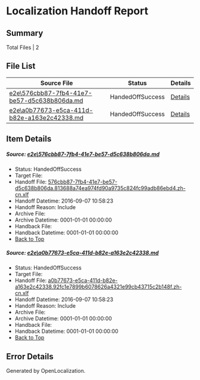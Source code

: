 # <a name='report-top'></a> Localization Handoff Report

## Summary
 Total Files | 2

## File List
 Source File | Status | Details 
 ----------- | ------ | ------- 
 [e2e\576cbb87-7fb4-41e7-be57-d5c638b806da.md](https://github.com/OpenLocalizationTestOrg/ol-test0/blob/9327bc0dd0dbc55944c4d7d4c1839dcb1725d601/e2e/576cbb87-7fb4-41e7-be57-d5c638b806da.md) | HandedOffSuccess | [Details](#007028e88414309439e77a4b1494be90ab8259ed2)
 [e2e\a0b77673-e5ca-411d-b82e-a163e2c42338.md](https://github.com/OpenLocalizationTestOrg/ol-test0/blob/9327bc0dd0dbc55944c4d7d4c1839dcb1725d601/e2e/a0b77673-e5ca-411d-b82e-a163e2c42338.md) | HandedOffSuccess | [Details](#cbe22063047d7b2c3064cc6e1ac62ca934355aa34)

## Item Details
##### <a name='007028e88414309439e77a4b1494be90ab8259ed2'></a> Source: [e2e\576cbb87-7fb4-41e7-be57-d5c638b806da.md](https://github.com/OpenLocalizationTestOrg/ol-test0/blob/9327bc0dd0dbc55944c4d7d4c1839dcb1725d601/e2e/576cbb87-7fb4-41e7-be57-d5c638b806da.md)
* Status: HandedOffSuccess
* Target File: 
* Handoff File: [576cbb87-7fb4-41e7-be57-d5c638b806da.813688a74ea974fd90a9735c824fc99adb86ebd4.zh-cn.xlf](https://github.com/OpenLocalizationTestOrg/ol-test0-handoff/blob/54c08bb4caa8f6aa63100e971ff1a8bc81395db6/ol-handoff/OpenLocalizationTestOrg/ol-test0-zhcn/ci/ht/576cbb87-7fb4-41e7-be57-d5c638b806da.813688a74ea974fd90a9735c824fc99adb86ebd4.zh-cn.xlf)
* Handoff Datetime: 2016-09-07 10:58:23
* Handoff Reason: Include
* Archive File: 
* Archive Datetime: 0001-01-01 00:00:00
* Handback File: 
* Handback Datetime: 0001-01-01 00:00:00
* [Back to Top](#report-top)

##### <a name='cbe22063047d7b2c3064cc6e1ac62ca934355aa34'></a> Source: [e2e\a0b77673-e5ca-411d-b82e-a163e2c42338.md](https://github.com/OpenLocalizationTestOrg/ol-test0/blob/9327bc0dd0dbc55944c4d7d4c1839dcb1725d601/e2e/a0b77673-e5ca-411d-b82e-a163e2c42338.md)
* Status: HandedOffSuccess
* Target File: 
* Handoff File: [a0b77673-e5ca-411d-b82e-a163e2c42338.92fc1e7899b6078626a4321e99cb43715c2b148f.zh-cn.xlf](https://github.com/OpenLocalizationTestOrg/ol-test0-handoff/blob/54c08bb4caa8f6aa63100e971ff1a8bc81395db6/ol-handoff/OpenLocalizationTestOrg/ol-test0-zhcn/ci/ht/a0b77673-e5ca-411d-b82e-a163e2c42338.92fc1e7899b6078626a4321e99cb43715c2b148f.zh-cn.xlf)
* Handoff Datetime: 2016-09-07 10:58:23
* Handoff Reason: Include
* Archive File: 
* Archive Datetime: 0001-01-01 00:00:00
* Handback File: 
* Handback Datetime: 0001-01-01 00:00:00
* [Back to Top](#report-top)


## Error Details

Generated by OpenLocalization.
